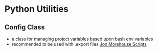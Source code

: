 Python Utilities
================


Config Class
-----------

* a class for managing project variables based upon bash env variables
* recommended to be used with .export files [Jon Morehouse Scripts](https://github.com/jonmorehouse/scripts)

